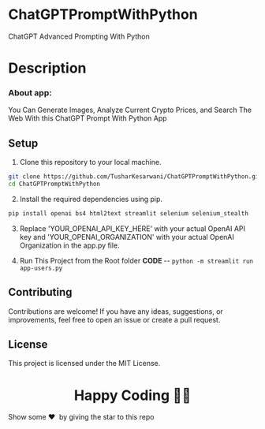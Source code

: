 # ChatGPTPromptWithPython
ChatGPT Advanced Prompting With Python


# Description
<h3>About app:</h3>
   You Can Generate Images, Analyze Current Crypto Prices, and Search The Web With this ChatGPT Prompt With Python App
<be>


## Setup

1. Clone this repository to your local machine.
```bash
git clone https://github.com/TusharKesarwani/ChatGPTPromptWithPython.git
cd ChatGPTPromptWithPython
```

2. Install the required dependencies using pip.
```bash
pip install openai bs4 html2text streamlit selenium selenium_stealth
```

3. Replace 'YOUR_OPENAI_API_KEY_HERE' with your actual OpenAI API key and 'YOUR_OPENAI_ORGANIZATION' with your actual OpenAI Organization in the app.py file.

4. Run This Project from the Root folder
<b> CODE </b> -- ``` python -m streamlit run app-users.py ```


## Contributing
Contributions are welcome! If you have any ideas, suggestions, or improvements, feel free to open an issue or create a pull request.

## License
This project is licensed under the MIT License.


<h1 align=center>Happy Coding 👨‍💻</h1>

Show some ❤️&nbsp; by giving the star to this repo

